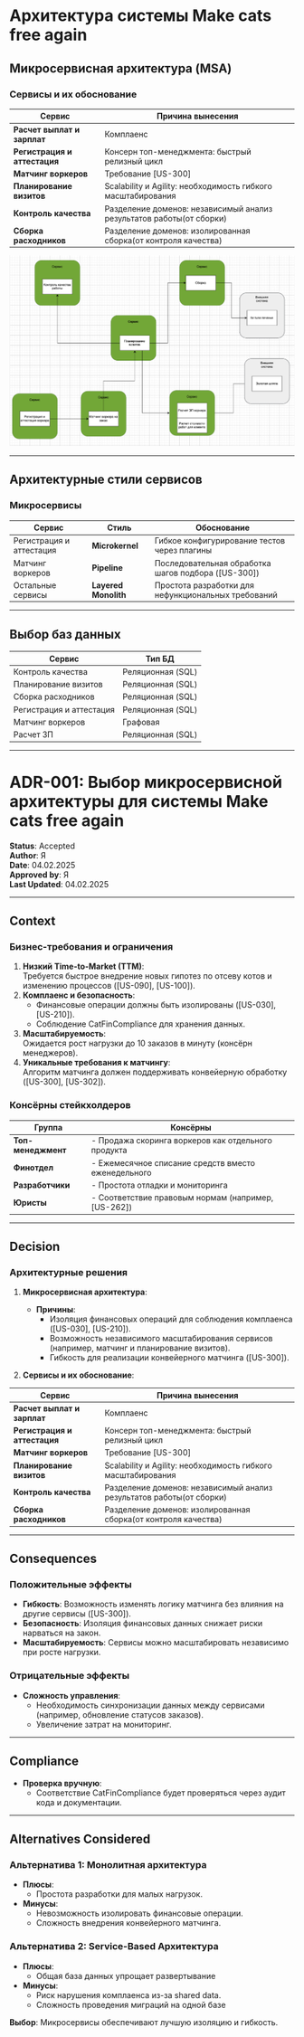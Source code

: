 # Архитектура системы Make cats free again

## Микросервисная архитектура (MSA)

### Сервисы и их обоснование
| Сервис                          | Причина вынесения                                                    |
|----------------------------------|----------------------------------------------------------------------|
| **Расчет выплат и зарплат**      | Комплаенс                                                            |
| **Регистрация и аттестация**     | Консерн топ-менеджмента: быстрый релизный цикл                       |
| **Матчинг воркеров**             | Требование [US-300]                                                  |
| **Планирование визитов**         | Scalability и Agility: необходимость гибкого масштабирования         |
| **Контроль качества**            | Разделение доменов: независимый анализ результатов работы(от сборки) |
| **Сборка расходников**           | Разделение доменов: изолированная сборка(от контроля качества)       |

![Screenshot 2025-02-04 at 12.21.02.png](Screenshot%202025-02-04%20at%2012.21.02.png)

---

## Архитектурные стили сервисов

### Микросервисы
| Сервис                          | Стиль               | Обоснование                                                                 |
|----------------------------------|---------------------|-----------------------------------------------------------------------------|
| Регистрация и аттестация         | **Microkernel**     | Гибкое конфигурирование тестов через плагины                                |
| Матчинг воркеров                | **Pipeline**        | Последовательная обработка шагов подбора ([US-300])                         |
| Остальные сервисы                | **Layered Monolith**| Простота разработки для нефункциональных требований                         |

---

## Выбор баз данных

| Сервис                          | Тип БД         |
|----------------------------------|-----------------|
| Контроль качества               | Реляционная (SQL) |
| Планирование визитов            | Реляционная (SQL) |
| Сборка расходников              | Реляционная (SQL) |
| Регистрация и аттестация        | Реляционная (SQL) |
| Матчинг воркеров                | Графовая       |
| Расчет ЗП                       | Реляционная (SQL) |

---

# ADR-001: Выбор микросервисной архитектуры для системы Make cats free again

**Status**: Accepted  
**Author**: Я  
**Date**: 04.02.2025  
**Approved by**: Я  
**Last Updated**: 04.02.2025  

---

## Context

### Бизнес-требования и ограничения
1. **Низкий Time-to-Market (TTM)**:  
   Требуется быстрое внедрение новых гипотез по отсеву котов и изменению процессов ([US-090], [US-100]).
2. **Комплаенс и безопасность**:  
   - Финансовые операции должны быть изолированы ([US-030], [US-210]).  
   - Соблюдение CatFinCompliance для хранения данных.  
3. **Масштабируемость**:  
   Ожидается рост нагрузки до 10 заказов в минуту (консёрн менеджеров).  
4. **Уникальные требования к матчингу**:  
   Алгоритм матчинга должен поддерживать конвейерную обработку ([US-300], [US-302]).  

### Консёрны стейкхолдеров
| Группа               | Консёрны                                                                 |
|-----------------------|--------------------------------------------------------------------------|
| **Топ-менеджмент**    | - Продажа скоринга воркеров как отдельного продукта                     |
| **Финотдел**          | - Ежемесячное списание средств вместо еженедельного                     |
| **Разработчики**      | - Простота отладки и мониторинга                                        |
| **Юристы**            | - Соответствие правовым нормам (например, [US-262])                     |

---

## Decision

### Архитектурные решения
1. **Микросервисная архитектура**:  
   - **Причины**:  
     - Изоляция финансовых операций для соблюдения комплаенса ([US-030], [US-210]).  
     - Возможность независимого масштабирования сервисов (например, матчинг и планирование визитов).  
     - Гибкость для реализации конвейерного матчинга ([US-300]).  

2. **Сервисы и их обоснование**:  

| Сервис                          | Причина вынесения                                                    |
|----------------------------------|----------------------------------------------------------------------|
| **Расчет выплат и зарплат**      | Комплаенс                                                            |
| **Регистрация и аттестация**     | Консерн топ-менеджмента: быстрый релизный цикл                       |
| **Матчинг воркеров**             | Требование [US-300]                                                  |
| **Планирование визитов**         | Scalability и Agility: необходимость гибкого масштабирования         |
| **Контроль качества**            | Разделение доменов: независимый анализ результатов работы(от сборки) |
| **Сборка расходников**           | Разделение доменов: изолированная сборка(от контроля качества)       |

---

## Consequences

### Положительные эффекты
- **Гибкость**: Возможность изменять логику матчинга без влияния на другие сервисы ([US-300]).  
- **Безопасность**: Изоляция финансовых данных снижает риски нарваться на закон.  
- **Масштабируемость**: Сервисы можно масштабировать независимо при росте нагрузки.  

### Отрицательные эффекты
- **Сложность управления**:  
  - Необходимость синхронизации данных между сервисами (например, обновление статусов заказов).  
  - Увеличение затрат на мониторинг.

---

## Compliance
- **Проверка вручную**:  
  - Соответствие CatFinCompliance будет проверяться через аудит кода и документации.

---

## Alternatives Considered

### Альтернатива 1: Монолитная архитектура
- **Плюсы**:  
  - Простота разработки для малых нагрузок.  
- **Минусы**:  
  - Невозможность изолировать финансовые операции.  
  - Сложность внедрения конвейерного матчинга.  

### Альтернатива 2: Service-Based Архитектура
- **Плюсы**:  
  - Общая база данных упрощает развертывание
- **Минусы**:  
  - Риск нарушения комплаенса из-за shared data. 
  - Сложность проведения миграций на одной базе

**Выбор**: Микросервисы обеспечивают лучшую изоляцию и гибкость.  

